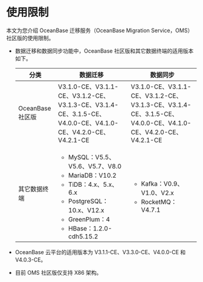 # 使用限制

本文为您介绍 OceanBase 迁移服务（OceanBase Migration Service，OMS）社区版的使用限制。

* 数据迁移和数据同步功能中，OceanBase 社区版和其它数据终端的适用版本如下。

  |      分类       |                    数据迁移             |                         数据同步                      |
  |---------------|--------------------------------|-----------------------------------------------------|
  | OceanBase 社区版 | V3.1.0-CE、V3.1.1-CE、V3.1.2-CE、V3.1.3-CE、V3.1.4-CE、3.1.5-CE、V4.0.0-CE、V4.1.0-CE、V4.2.0-CE、V4.2.1-CE          | V3.1.0-CE、V3.1.1-CE、V3.1.2-CE、V3.1.3-CE、V3.1.4-CE、3.1.5-CE、V4.0.0-CE、V4.1.0-CE、V4.2.0-CE、V4.2.1-CE                                          |
  | 其它数据终端      | <ul><li> MySQL：V5.5、V5.6、V5.7、V8.0   <li> MariaDB：V10.2  <li>TiDB：4.x、5.x、6.x <li>PostgreSQL：10.x、V12.x <li>GreenPlum：4</li><li>HBase：1.2.0-cdh5.15.2</li></ul>     | <ul><li> Kafka：V0.9、V1.0、V2.x   <li> RocketMQ：V4.7.1 </ul>     |

* OceanBase 云平台的适用版本为 V3.1.1-CE、V3.3.0-CE、V4.0.0-CE 和 V4.0.3-CE。

* 目前 OMS 社区版仅支持 X86 架构。
